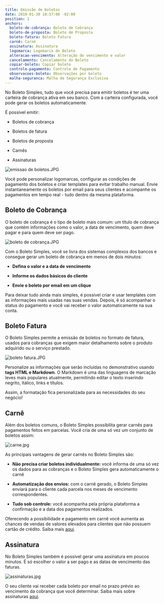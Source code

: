 ```yaml
---
title: Emissão de boletos
date: 2018-01-30 18:57:00 -02:00
position: 1
anchors:
  boleto-de-cobrança: Boleto de Cobrança
  boleto-de-proposta: Boleto de Proposta
  boleto-fatura: Boleto Fatura
  carnê: Carnê
  assinatura: Assinatura
  logomarca: Logomarca do Boleto
  alteracao-vencimento: Alteração do vencimento e valor
  cancelamento: Cancelamento do Boleto
  copiar-boleto: Copiar boleto
  controle-pagamento: Controle de Pagamento
  observacoes-boleto: Observações por boleto
  malha-seguranca: Malha de Segurança Exclusiva
---
```


No Boleto Simples, tudo que você precisa para emitir boletos é ter uma carteira de cobrança ativa em seu banco. Com a carteira configurada, você pode gerar os boletos automaticamente.

É possível emitir:

* Boletos de cobrança

* Boletos de fatura

* Boletos de proposta

* Carnês

* Assinaturas

![emissao de boletos.JPG](/uploads/emissao%20de%20boletos.JPG)

Você pode personalizar logomarcas, configurar as condições de pagamento dos boletos e criar templates para evitar trabalho manual.
Envie instantaneamente os boletos por email para seus clientes e acompanhe os pagamentos em tempo real - tudo dentro da mesma plataforma.

## Boleto de Cobrança

O boleto de cobrança é o tipo de boleto mais comum: um título de cobrança que contém informações como o valor, a data de vencimento, quem deve pagar e para quem deve ser pago.

![boleto de cobrança.JPG](/uploads/boleto%20de%20cobran%C3%A7a.JPG)

Com o Boleto Simples, você se livra dos sistemas complexos dos bancos e consegue gerar um boleto de cobrança em menos de dois minutos:

* **Defina o valor e a data de vencimento**

* **Informe os dados básicos do cliente**

* **Envie o boleto por email em um clique**

Para deixar tudo ainda mais simples, é possível criar e usar templates com as informações mais usadas nas suas vendas. Depois, é só acompanhar o status do pagamento e você vai receber o valor automaticamente na sua conta.

## Boleto Fatura

O Boleto Simples permite a emissão de boletos no formato de fatura, usados para cobranças que exigem maior detalhamento sobre o produto adquirido ou o serviço prestado.

![boleto fatura.JPG](/uploads/boleto%20fatura.JPG)

Personalize as informações que serão incluídas no demonstrativo usando **tags HTML e Markdown**. O Markdown é uma das linguagens de marcação leves mais populares atualmente, permitindo editar o texto inserindo negrito, itálico, links e títulos.

Assim, a formatação fica personalizada para as necessidades do seu negócio!

## Carnê

Além dos boletos comuns, o Boleto Simples possibilita gerar carnês para pagamentos feitos em parcelas. Você cria de uma só vez um conjunto de boletos assim:

![carne.jpg](/uploads/carne.jpg)

As principais vantagens de gerar carnês no Boleto Simples são:

* **Não precisa criar boletos individualmente:** você informa de uma só vez os dados para as cobranças e o Boleto Simples gera automaticamente o carnê

* **Automatização dos envios:** com o carnê gerado, o Boleto Simples enviará para o cliente cada parcela nos meses de vencimento correspondentes.

* **Tudo sob controle:** você acompanha pela própria plataforma a confirmação e a data dos pagamentos realizados.

Oferecendo a possibilidade e pagamento em carnê você aumenta as chances de vendas de valores elevados para clientes que não possuem cartão de crédito. Saiba mais [aqui](http://boletosimples-features.siteleaf.net/cobranca-parcelada-carnes/).

## Assinatura

No Boleto Simples também é possível gerar uma assinatura em poucos minutos. É só escolher o valor a ser pago e as datas de vencimento das faturas.

![assinaturas.jpg](/uploads/assinaturas.jpg)

O seu cliente vai receber cada boleto por email no prazo prévio ao vencimento da cobrança que você determinar. Saiba mais sobre assinaturas [aqui](http://boletosimples-features.siteleaf.net/cobranca-recorrente-slash-assinaturas/).

## 

## 